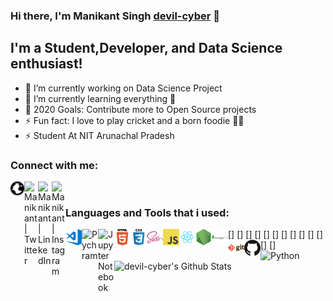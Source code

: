  ### Hi there, I'm Manikant Singh [devil-cyber][website] 👋

## I'm a Student,Developer, and Data Science enthusiast!
- 🔭 I’m currently working on Data Science Project
- 🌱 I’m currently learning everything 🤣
- 🥅 2020 Goals: Contribute more to Open Source projects
- ⚡ Fun fact: I love to play cricket and a born foodie 🤣🤣
- ⚡ Student At NIT Arunachal Pradesh

### Connect with me:

[<img align="left" alt="manikant" width="22px" src="https://raw.githubusercontent.com/iconic/open-iconic/master/svg/globe.svg" />][website]
[<img align="left" alt="Manikant | Twitter" width="22px" src="https://cdn.jsdelivr.net/npm/simple-icons@v3/icons/twitter.svg" />][twitter]
[<img align="left" alt="Manikant | LinkedIn" width="22px" src="https://cdn.jsdelivr.net/npm/simple-icons@v3/icons/linkedin.svg" />][linkedin]
[<img align="left" alt="Manikant | Instagram" width="22px" src="https://cdn.jsdelivr.net/npm/simple-icons@v3/icons/instagram.svg" />][instagram]
<br />

### Languages and Tools that i used:

[<img align="left" alt="Visual Studio Code" width="26px" src="https://raw.githubusercontent.com/github/explore/80688e429a7d4ef2fca1e82350fe8e3517d3494d/topics/visual-studio-code/visual-studio-code.png" />]
[<img align="left" alt="Pychram" width="26px" src="https://upload.wikimedia.org/wikipedia/commons/a/a1/PyCharm_Logo.svg" />]
[<img align="left" alt="Jupyter Notebook" width="26px" src="https://github.com/jupyter/jupyter.github.io/blob/master/assets/main-logo.svg" />]
[<img align="left" alt="HTML5" width="26px" src="https://raw.githubusercontent.com/github/explore/80688e429a7d4ef2fca1e82350fe8e3517d3494d/topics/html/html.png" />]
[<img align="left" alt="CSS3" width="26px" src="https://raw.githubusercontent.com/github/explore/80688e429a7d4ef2fca1e82350fe8e3517d3494d/topics/css/css.png" />]
[<img align="left" alt="Sass" width="26px" src="https://raw.githubusercontent.com/github/explore/80688e429a7d4ef2fca1e82350fe8e3517d3494d/topics/sass/sass.png" />]
[<img align="left" alt="JavaScript" width="26px" src="https://raw.githubusercontent.com/github/explore/80688e429a7d4ef2fca1e82350fe8e3517d3494d/topics/javascript/javascript.png" />]
[<img align="left" alt="React" width="26px" src="https://raw.githubusercontent.com/github/explore/80688e429a7d4ef2fca1e82350fe8e3517d3494d/topics/react/react.png" />]
[<img align="left" alt="Node.js" width="26px" src="https://raw.githubusercontent.com/github/explore/80688e429a7d4ef2fca1e82350fe8e3517d3494d/topics/nodejs/nodejs.png" />]
[<img align="left" alt="MongoDB" width="26px" src="https://raw.githubusercontent.com/github/explore/80688e429a7d4ef2fca1e82350fe8e3517d3494d/topics/mongodb/mongodb.png" />]
[<img align="left" alt="Git" width="26px" src="https://raw.githubusercontent.com/github/explore/80688e429a7d4ef2fca1e82350fe8e3517d3494d/topics/git/git.png" />]
[<img align="left" alt="GitHub" width="26px" src="https://raw.githubusercontent.com/github/explore/78df643247d429f6cc873026c0622819ad797942/topics/github/github.png" />]
[<img align="left" alt="Python" width="100px" src="https://www.python.org/static/community_logos/python-logo-generic.svg" />]
 <br />
<br />
<img align="left" alt="devil-cyber's Github Stats" src="https://github-readme-stats.vercel.app/api?username=devil-cyber&show_icons=true&hide_border=true" />

[website]: https://devil-cyber.github.io/CodingSpace/
[twitter]: https://twitter.com/Manikan31004419
[instagram]:https://www.instagram.com/mani2474695/?hl=en
[linkedin]: https://www.linkedin.com/in/manikant-kumar-550998192/
 
